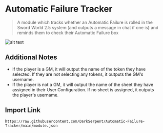# Automatic Failure Tracker
> A module which tracks whether an Automatic Failure is rolled in the Sword World 2.5 system (and outputs a message in chat if one is) and reminds them to check their Automatic Failure box

![alt text](https://i.ibb.co/P99dvzh/image.png)
## Additional Notes
* If the player is a GM, it will output the name of the token they have selected. If they are not selecting any tokens, it outputs the GM's username.
* If the player is not a GM, it will output the name of the sheet they have assigned in their User Configuration. If no sheet is assigned, it outputs the player's username.
## Import Link
```
https://raw.githubusercontent.com/DarkSerpent/Automatic-Failure-Tracker/main/module.json
```

